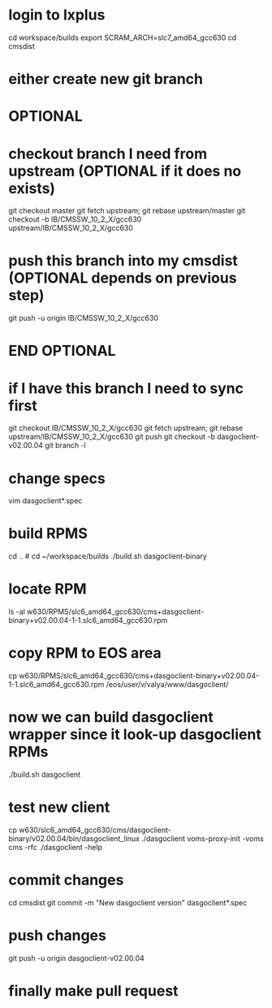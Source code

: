 # login to lxplus
cd workspace/builds
export SCRAM_ARCH=slc7_amd64_gcc630
cd cmsdist
# either create new git branch

# OPTIONAL
# checkout branch I need from upstream (OPTIONAL if it does no exists)
git checkout master
git fetch upstream; git rebase upstream/master
git checkout -b IB/CMSSW_10_2_X/gcc630 upstream/IB/CMSSW_10_2_X/gcc630
# push this branch into my cmsdist (OPTIONAL depends on previous step)
git push -u origin IB/CMSSW_10_2_X/gcc630
# END  OPTIONAL

# if I have this branch I need to sync first
git checkout IB/CMSSW_10_2_X/gcc630
git fetch upstream; git rebase upstream/IB/CMSSW_10_2_X/gcc630
git push
git checkout -b dasgoclient-v02.00.04
git branch -l

# change specs
vim dasgoclient*.spec

# build RPMS
cd .. # cd ~/workspace/builds
./build.sh dasgoclient-binary

# locate RPM
ls -al w630/RPMS/slc6_amd64_gcc630/cms+dasgoclient-binary+v02.00.04-1-1.slc6_amd64_gcc630.rpm

# copy RPM to EOS area
cp w630/RPMS/slc6_amd64_gcc630/cms+dasgoclient-binary+v02.00.04-1-1.slc6_amd64_gcc630.rpm /eos/user/v/valya/www/dasgoclient/

# now we can build dasgoclient wrapper since it look-up dasgoclient RPMs
./build.sh dasgoclient

# test new client
cp w630/slc6_amd64_gcc630/cms/dasgoclient-binary/v02.00.04/bin/dasgoclient_linux ./dasgoclient
voms-proxy-init -voms cms -rfc
./dasgoclient -help

# commit changes
cd cmsdist
git commit -m "New dasgoclient version" dasgoclient*.spec

# push changes
git push -u origin dasgoclient-v02.00.04

# finally make pull request

